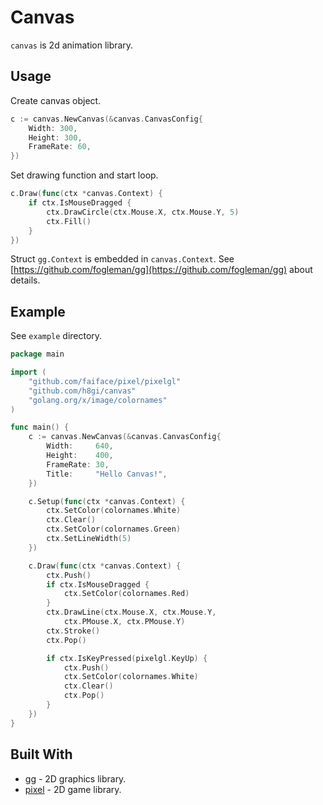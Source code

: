 # Canvas

`canvas` is 2d animation library.

## Usage

Create canvas object.

```go
c := canvas.NewCanvas(&canvas.CanvasConfig{
	Width: 300,
	Height: 300,
	FrameRate: 60,
})
```

Set drawing function and start loop.

```go
c.Draw(func(ctx *canvas.Context) {
	if ctx.IsMouseDragged {
		ctx.DrawCircle(ctx.Mouse.X, ctx.Mouse.Y, 5)
		ctx.Fill()
	}
})
```

Struct `gg.Context` is embedded in `canvas.Context`.
See [https://github.com/fogleman/gg](https://github.com/fogleman/gg) about details.

## Example

See `example` directory.

```go
package main

import (
	"github.com/faiface/pixel/pixelgl"
	"github.com/h8gi/canvas"
	"golang.org/x/image/colornames"
)

func main() {
	c := canvas.NewCanvas(&canvas.CanvasConfig{
		Width:     640,
		Height:    400,
		FrameRate: 30,
		Title:     "Hello Canvas!",
	})

	c.Setup(func(ctx *canvas.Context) {
		ctx.SetColor(colornames.White)
		ctx.Clear()
		ctx.SetColor(colornames.Green)
		ctx.SetLineWidth(5)
	})

	c.Draw(func(ctx *canvas.Context) {
		ctx.Push()
		if ctx.IsMouseDragged {
			ctx.SetColor(colornames.Red)
		}
		ctx.DrawLine(ctx.Mouse.X, ctx.Mouse.Y,
			ctx.PMouse.X, ctx.PMouse.Y)
		ctx.Stroke()
		ctx.Pop()

		if ctx.IsKeyPressed(pixelgl.KeyUp) {
			ctx.Push()
			ctx.SetColor(colornames.White)
			ctx.Clear()
			ctx.Pop()
		}
	})
}
``` 

## Built With

- [gg](https://github.com/fogleman/gg) - 2D graphics library.
- [pixel](https://github.com/faiface/pixel) - 2D game library.
